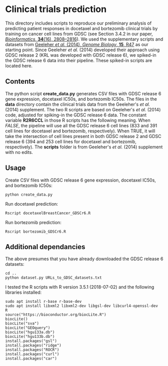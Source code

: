 # Clinical trials prediction

This directory includes scripts to reproduce our preliminary analysis of predicting patient responses in docetaxel and bortezomib clinical trials by training on cancer cell lines from GDSC (see Section 3.4.2 in our paper, [*Bioinformatics*, **34**(16), 2808–2816](http://doi.org/10.1093/bioinformatics/bty132)). We used the supplementary scripts and datasets from [Geeleher *et al.* (2014), *Genome Biology*, **15**, R47](https://doi.org/10.1186/gb-2014-15-3-r47) as our starting point. Since Geeleher *et al.* (2014) developed their approach using GDSC release 2 (KRL was developed with GDSC release 6), we spiked-in the GDSC release 6 data into their pipeline. These spiked-in scripts are located here.

## Contents

The python script **create_data.py** generates CSV files with GDSC release 6 gene expression, docetaxel IC50s, and bortezomib IC50s. The files in the **data** directory contain the clinical trials data from the Geeleher's *et al.* (2014) supplement. The two R scripts are based on Geeleher's *et al.* (2014) code, adjusted for spiking-in the GDSC release 6 data. The constant variable **R2R6CCL** in those R scripts has the following meaning. When *FALSE*, the pipeline will use all the GDSC release 6 cell lines (833 and 391 cell lines for docetaxel and bortezomib, respectively). When TRUE, it will take the intersection of cell lines present in both GDSC release 2 and GDSC release 6 (394 and 253 cell lines for docetaxel and bortezomib, respectively). The **scripts** folder is from Geeleher's *et al.* (2014) supplement with no edits.

## Usage

Create CSV files with GDSC release 6 gene expression, docetaxel IC50s, and bortezomib IC50s:

    python create_data.py

Run docetaxel prediction:

    Rscript docetaxelBreastCancer_GDSCr6.R

Run bortezomib prediction:

    Rscript bortezomib_GDSCr6.R


## Additional dependancies

The above presumes that you have already downloaded the GDSC release 6 datasets:

    cd ..
    python dataset.py URLs_to_GDSC_datasets.txt

I tested the R scripts with R version 3.5.1 (2018-07-02) and the following libraries installed:

    sudo apt install r-base r-base-dev
    sudo apt install libxml2 libxml2-dev libgsl-dev libcurl4-openssl-dev
    R
    source("https://bioconductor.org/biocLite.R")
    biocLite()
    biocLite("sva")
    biocLite("GEOquery")
    biocLite("hgu133a.db")
    biocLite("hgu133b.db")
    install.packages("gsl")
    install.packages("ridge")
    install.packages("ROCR")
    install.packages("curl")
    install.packages("car")

